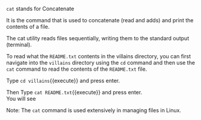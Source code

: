 `cat` stands for Concatenate

It is the command that is used to concatenate (read and adds) and print the contents of a file.

The cat utility reads files sequentially, writing them to the standard output (terminal).

To read what the `README.txt` contents in the villains directory, you can first navigate into the `villains` directory using the `cd` command and then use the `cat` command to read the contents of the `README.txt` file.

Type `cd villains`{{execute}} and press enter.  

Then Type `cat README.txt`{{execute}} and press enter.   
You will see

Note: The `cat` command is used extensively in managing files in Linux.
